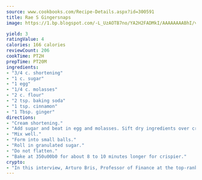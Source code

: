 ```yaml
---
source: www.cookbooks.com/Recipe-Details.aspx?id=300591
title: Rae S Gingersnaps
image: https://1.bp.blogspot.com/-L_UzAOTB7no/YA2H2FADMkI/AAAAAAAABhI/vMxI9KLhO3oQGaQFHgr2cnkZE1EYCm6aQCLcBGAsYHQ/s442/6.png

yield: 3
ratingValue: 4
calories: 166 calories
reviewCount: 206
cookTime: PT2H
prepTime: PT20M
ingredients:
- "3/4 c. shortening"
- "1 c. sugar"
- "1 egg"
- "1/4 c. molasses"
- "2 c. flour"
- "2 tsp. baking soda"
- "1 tsp. cinnamon"
- "1 Tbsp. ginger"
directions:
- "Cream shortening."
- "Add sugar and beat in egg and molasses. Sift dry ingredients over creamed mixture."
- "Mix well."
- "Form into small balls."
- "Roll in granulated sugar."
- "Do not flatten."
- "Bake at 350u00b0 for about 8 to 10 minutes longer for crispier."
crypto:
- "In this interview, Arturo Bris, Professor of Finance at the top-ranked business school IMD in Switzerland, analyses the risks associated with bitcoin."
---
```

